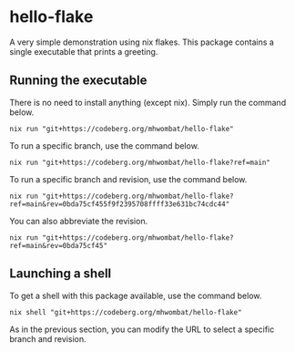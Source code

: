 # hello-flake

A very simple demonstration using nix flakes.
This package contains a single executable that prints a greeting.

## Running the executable

There is no need to install anything (except nix). Simply run the command below.

    nix run "git+https://codeberg.org/mhwombat/hello-flake"

To run a specific branch, use the command below.

    nix run "git+https://codeberg.org/mhwombat/hello-flake?ref=main"

To run a specific branch and revision, use the command below.

    nix run "git+https://codeberg.org/mhwombat/hello-flake?ref=main&rev=0bda75cf455f9f2395708ffff33e631bc74cdc44"

You can also abbreviate the revision.

    nix run "git+https://codeberg.org/mhwombat/hello-flake?ref=main&rev=0bda75cf45"

## Launching a shell

To get a shell with this package available, use the command below.

    nix shell "git+https://codeberg.org/mhwombat/hello-flake"

As in the previous section, you can modify the URL to select a specific branch and revision.

